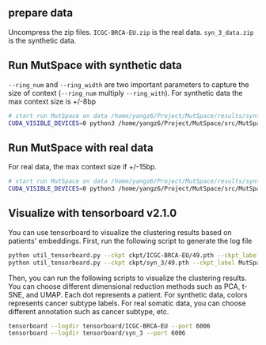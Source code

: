 
## prepare data
Uncompress the zip files. `ICGC-BRCA-EU.zip` is the real data. `syn_3_data.zip` is the synthetic data.

## Run MutSpace with synthetic data
`--ring_num` and `--ring_width` are two important parameters to capture the size of context (`--ring_num` multiply `--ring_with`). For synthetic data the max context size is +/-8bp

```bash
# start run MutSpace on data /home/yangz6/Project/MutSpace/results/synthetic_data/new_3/data/syn_1bp
CUDA_VISIBLE_DEVICES=0 python3 /home/yangz6/Project/MutSpace/src/MutSpace/train.py --name=syn_3 --data_path=syn_3_data --temp=1.0 --seed 88 --ring_num 4 --ring_width 1
```

## Run MutSpace with real data

For real data, the max context size if +/-15bp. 
```bash
# start run MutSpace on data /home/yangz6/Project/MutSpace/results/synthetic_data/real_BRCA-EU/data/ICGC-BRCA-EU_5bp
CUDA_VISIBLE_DEVICES=0 python3 /home/yangz6/Project/MutSpace/src/MutSpace/train.py --name=ICGC-BRCA-EU --data_path=ICGC-BRCA-EU --temp=1.0 --seed 88 --ring_num 5 --ring_width 1
```

## Visualize with tensorboard v2.1.0

You can use tensorboard to visualize the clustering results based on patients' embeddings. First, run the following script to generate the log file 
```bash
python util_tensorboard.py --ckpt ckpt/ICGC-BRCA-EU/49.pth --ckpt_label MutSpace --data ICGC-BRCA-EU --anno anno/ICGC-BRCA-EU_patient_annotation.tsv --anno_json anno/ICGC-BRCA-EU_patient_annotation_meta.json --output tensorboard/ICGC-BRCA-EU
python util_tensorboard.py --ckpt ckpt/syn_3/49.pth --ckpt_label MutSpace --data syn_3_data --output tensorboard/syn_3
```

Then, you can run the following scripts to visualize the clustering results. You can choose different dimensional reduction methods such as PCA, t-SNE, and UMAP. Each dot represents a patient. For synthetic data, colors represents cancer subtype labels. For real somatic data, you can choose different annotation such as cancer subtype, etc.
```bash
tensorboard --logdir tensorboard/ICGC-BRCA-EU --port 6006
tensorboard --logdir tensorboard/syn_3 --port 6006
```

